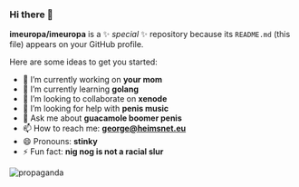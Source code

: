 ### Hi there 👋

**imeuropa/imeuropa** is a ✨ _special_ ✨ repository because its `README.md` (this file) appears on your GitHub profile.

Here are some ideas to get you started:

- 🔭 I’m currently working on **your mom**
- 🌱 I’m currently learning **golang**
- 👯 I’m looking to collaborate on **xenode**
- 🤔 I’m looking for help with **penis music**
- 💬 Ask me about **guacamole boomer penis**
- 📫 How to reach me: **george@heimsnet.eu**
- 😄 Pronouns: **stinky**
- ⚡ Fun fact: **nig nog is not a racial slur**

![propaganda](https://media.discordapp.net/attachments/733755878762741820/733756346930954250/euflag_2950399b.jpg)
